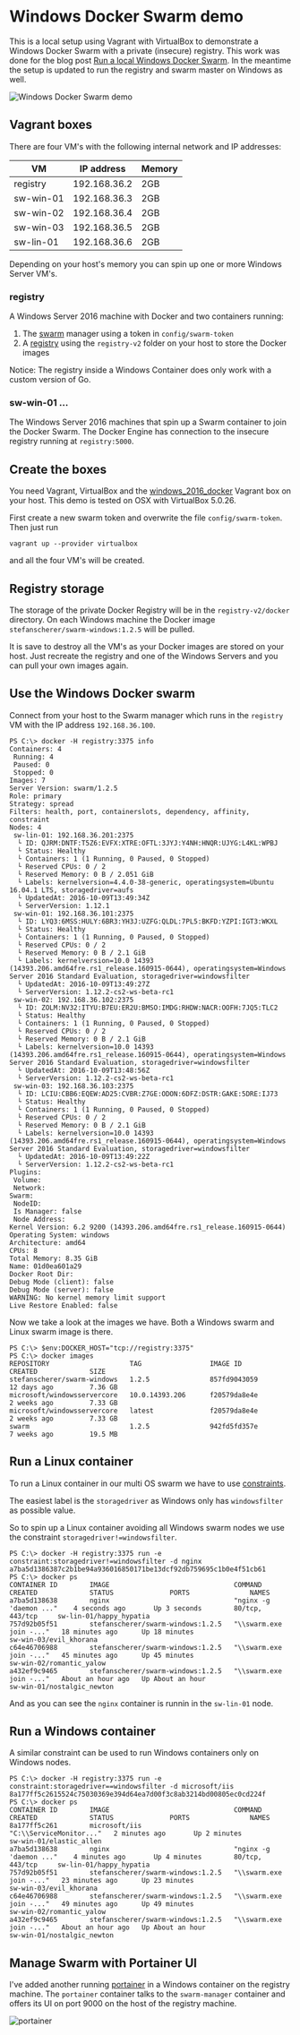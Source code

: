 # Windows Docker Swarm demo

This is a local setup using Vagrant with VirtualBox to demonstrate a Windows Docker Swarm with a private (insecure) registry. This work was done for the blog post [Run a local Windows Docker Swarm](https://stefanscherer.github.io/build-your-local-windows-docker-swarm/). In the meantime the setup is updated to run the registry and swarm master on Windows as well.

![Windows Docker Swarm demo](images/windows_swarm_demo.png)

## Vagrant boxes

There are four VM's with the following internal network and IP addresses:

| VM        | IP address   | Memory |
|-----------|--------------|--------|
| registry  | 192.168.36.2 | 2GB    |
| sw-win-01 | 192.168.36.3 | 2GB    |
| sw-win-02 | 192.168.36.4 | 2GB    |
| sw-win-03 | 192.168.36.5 | 2GB    |
| sw-lin-01 | 192.168.36.6 | 2GB    |

Depending on your host's memory you can spin up one or more Windows Server VM's.

### registry

A Windows Server 2016 machine with Docker and two containers running:

1. The [swarm](https://github.com/StefanScherer/dockerfiles-windows/tree/master/swarm) manager using a token in `config/swarm-token`
2. A [registry](https://hub.docker.com/r/sixeyed/registry/) using the `registry-v2` folder on your host to store the Docker images

Notice: The registry inside a Windows Container does only work with a custom
version of Go.

### sw-win-01 ...

The Windows Server 2016 machines that spin up a Swarm container to join the Docker Swarm.
The Docker Engine has connection to the insecure registry running at `registry:5000`.

## Create the boxes

You need Vagrant, VirtualBox and the [windows_2016_docker](https://github.com/StefanScherer/packer-windows) Vagrant box on your host.
This demo is tested on OSX with VirtualBox 5.0.26.

First create a new swarm token and overwrite the file `config/swarm-token`.
Then just run

```
vagrant up --provider virtualbox
```

and all the four VM's will be created.

## Registry storage

The storage of the private Docker Registry will be in the `registry-v2/docker` directory. On each Windows machine the Docker image `stefanscherer/swarm-windows:1.2.5` will be pulled.

It is save to destroy all the VM's as your Docker images are stored on your host.
Just recreate the registry and one of the Windows Servers and you can pull your own images again.

## Use the Windows Docker swarm

Connect from your host to the Swarm manager which runs in the `registry` VM with the IP address `192.168.36.100`.

```
PS C:\> docker -H registry:3375 info
Containers: 4
 Running: 4
 Paused: 0
 Stopped: 0
Images: 7
Server Version: swarm/1.2.5
Role: primary
Strategy: spread
Filters: health, port, containerslots, dependency, affinity, constraint
Nodes: 4
 sw-lin-01: 192.168.36.201:2375
  └ ID: QJRM:DNTF:T5Z6:EVFX:XTRE:OFTL:3JYJ:Y4NH:HNQR:UJYG:L4KL:WPBJ
  └ Status: Healthy
  └ Containers: 1 (1 Running, 0 Paused, 0 Stopped)
  └ Reserved CPUs: 0 / 2
  └ Reserved Memory: 0 B / 2.051 GiB
  └ Labels: kernelversion=4.4.0-38-generic, operatingsystem=Ubuntu 16.04.1 LTS, storagedriver=aufs
  └ UpdatedAt: 2016-10-09T13:49:34Z
  └ ServerVersion: 1.12.1
 sw-win-01: 192.168.36.101:2375
  └ ID: LYQ3:6MSS:HULY:6BR3:YH3J:UZFG:QLDL:7PL5:BKFD:YZPI:IGT3:WKXL
  └ Status: Healthy
  └ Containers: 1 (1 Running, 0 Paused, 0 Stopped)
  └ Reserved CPUs: 0 / 2
  └ Reserved Memory: 0 B / 2.1 GiB
  └ Labels: kernelversion=10.0 14393 (14393.206.amd64fre.rs1_release.160915-0644), operatingsystem=Windows Server 2016 Standard Evaluation, storagedriver=windowsfilter
  └ UpdatedAt: 2016-10-09T13:49:27Z
  └ ServerVersion: 1.12.2-cs2-ws-beta-rc1
 sw-win-02: 192.168.36.102:2375
  └ ID: ZOLM:NV32:ITYU:B7EU:ER2U:BMSO:IMDG:RHDW:NACR:OOFH:7JQ5:TLC2
  └ Status: Healthy
  └ Containers: 1 (1 Running, 0 Paused, 0 Stopped)
  └ Reserved CPUs: 0 / 2
  └ Reserved Memory: 0 B / 2.1 GiB
  └ Labels: kernelversion=10.0 14393 (14393.206.amd64fre.rs1_release.160915-0644), operatingsystem=Windows Server 2016 Standard Evaluation, storagedriver=windowsfilter
  └ UpdatedAt: 2016-10-09T13:48:56Z
  └ ServerVersion: 1.12.2-cs2-ws-beta-rc1
 sw-win-03: 192.168.36.103:2375
  └ ID: LCIU:CBB6:EQEW:AD25:CVBR:Z7GE:ODON:6DFZ:DSTR:GAKE:5DRE:IJ73
  └ Status: Healthy
  └ Containers: 1 (1 Running, 0 Paused, 0 Stopped)
  └ Reserved CPUs: 0 / 2
  └ Reserved Memory: 0 B / 2.1 GiB
  └ Labels: kernelversion=10.0 14393 (14393.206.amd64fre.rs1_release.160915-0644), operatingsystem=Windows Server 2016 Standard Evaluation, storagedriver=windowsfilter
  └ UpdatedAt: 2016-10-09T13:49:22Z
  └ ServerVersion: 1.12.2-cs2-ws-beta-rc1
Plugins:
 Volume:
 Network:
Swarm:
 NodeID:
 Is Manager: false
 Node Address:
Kernel Version: 6.2 9200 (14393.206.amd64fre.rs1_release.160915-0644)
Operating System: windows
Architecture: amd64
CPUs: 8
Total Memory: 8.35 GiB
Name: 01d0ea601a29
Docker Root Dir:
Debug Mode (client): false
Debug Mode (server): false
WARNING: No kernel memory limit support
Live Restore Enabled: false
```

Now we take a look at the images we have. Both a Windows swarm and Linux swarm image is there.

```
PS C:\> $env:DOCKER_HOST="tcp://registry:3375"
PS C:\> docker images
REPOSITORY                    TAG                 IMAGE ID            CREATED             SIZE
stefanscherer/swarm-windows   1.2.5               857fd9043059        12 days ago         7.36 GB
microsoft/windowsservercore   10.0.14393.206      f20579da8e4e        2 weeks ago         7.33 GB
microsoft/windowsservercore   latest              f20579da8e4e        2 weeks ago         7.33 GB
swarm                         1.2.5               942fd5fd357e        7 weeks ago         19.5 MB
```

## Run a Linux container

To run a Linux container in our multi OS swarm we have to use [constraints](https://docs.docker.com/swarm/scheduler/filter/).

The easiest label is the `storagedriver` as Windows only has `windowsfilter` as possible value.

So to spin up a Linux container avoiding all Windows swarm nodes we use the constraint `storagedriver!=windowsfilter`.

```
PS C:\> docker -H registry:3375 run -e constraint:storagedriver!=windowsfilter -d nginx
a7ba5d1386387c2b1be94a936016850171be13dcf92db759695c1b0e4f51cb61
PS C:\> docker ps
CONTAINER ID        IMAGE                               COMMAND                   CREATED             STATUS              PORTS               NAMES
a7ba5d138638        nginx                               "nginx -g 'daemon ..."    4 seconds ago       Up 3 seconds        80/tcp, 443/tcp     sw-lin-01/happy_hypatia
757d92b05f51        stefanscherer/swarm-windows:1.2.5   "\\swarm.exe join -..."   18 minutes ago      Up 18 minutes                           sw-win-03/evil_khorana
c64e46706988        stefanscherer/swarm-windows:1.2.5   "\\swarm.exe join -..."   45 minutes ago      Up 45 minutes                           sw-win-02/romantic_yalow
a432ef9c9465        stefanscherer/swarm-windows:1.2.5   "\\swarm.exe join -..."   About an hour ago   Up About an hour                        sw-win-01/nostalgic_newton
```

And as you can see the `nginx` container is runnin in the  `sw-lin-01` node.

## Run a Windows container

A similar constraint can be used to run Windows containers only on Windows nodes.

```
PS C:\> docker -H registry:3375 run -e constraint:storagedriver==windowsfilter -d microsoft/iis
8a177ff5c2615524c75030369e394d64ea7d00f3c8ab3214bd00805ec0cd224f
PS C:\> docker ps
CONTAINER ID        IMAGE                               COMMAND                   CREATED             STATUS              PORTS               NAMES
8a177ff5c261        microsoft/iis                       "C:\\ServiceMonitor..."   2 minutes ago       Up 2 minutes                            sw-win-01/elastic_allen
a7ba5d138638        nginx                               "nginx -g 'daemon ..."    4 minutes ago       Up 4 minutes        80/tcp, 443/tcp     sw-lin-01/happy_hypatia
757d92b05f51        stefanscherer/swarm-windows:1.2.5   "\\swarm.exe join -..."   23 minutes ago      Up 23 minutes                           sw-win-03/evil_khorana
c64e46706988        stefanscherer/swarm-windows:1.2.5   "\\swarm.exe join -..."   49 minutes ago      Up 49 minutes                           sw-win-02/romantic_yalow
a432ef9c9465        stefanscherer/swarm-windows:1.2.5   "\\swarm.exe join -..."   About an hour ago   Up About an hour                        sw-win-01/nostalgic_newton
```

## Manage Swarm with Portainer UI

I've added another running [portainer](http://portainer.io) in a Windows container on the registry machine. The `portainer` container talks to the `swarm-manager` container and offers its UI on port 9000 on the host of the registry machine.

![portainer](images/portainer.png)
